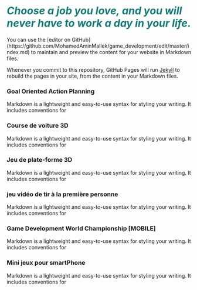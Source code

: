 <p align="center">
<h1><span style="text-align: center; color: #157a76;"><em><strong>Choose a job you love, and you will never have to work a day in your life.</strong></em><br /></span></h1>
</p>
You can use the [editor on GitHub](https://github.com/MohamedAminMallek/game_development/edit/master/index.md) to maintain and preview the content for your website in Markdown files.

Whenever you commit to this repository, GitHub Pages will run [Jekyll](https://jekyllrb.com/) to rebuild the pages in your site, from the content in your Markdown files.

### Goal Oriented Action Planning

Markdown is a lightweight and easy-to-use syntax for styling your writing. It includes conventions for

### Course de voiture 3D 

Markdown is a lightweight and easy-to-use syntax for styling your writing. It includes conventions for

### Jeu de plate-forme 3D

Markdown is a lightweight and easy-to-use syntax for styling your writing. It includes conventions for

### jeu vidéo de tir à la première personne

Markdown is a lightweight and easy-to-use syntax for styling your writing. It includes conventions for

### Game Development World Championship [MOBILE]

Markdown is a lightweight and easy-to-use syntax for styling your writing. It includes conventions for

### Mini jeux pour smartPhone

Markdown is a lightweight and easy-to-use syntax for styling your writing. It includes conventions for
